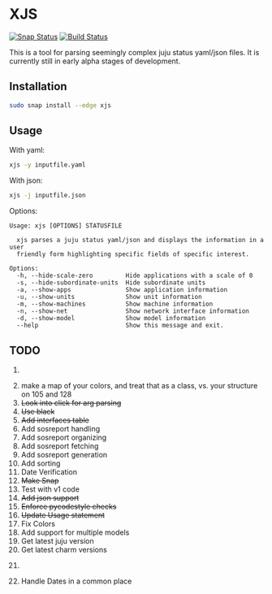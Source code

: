 # XJS

[![Snap Status](https://build.snapcraft.io/badge/nniehoff/xjs.svg)](https://build.snapcraft.io/user/nniehoff/xjs)
[![Build Status](https://travis-ci.org/nniehoff/xjs.svg?branch=master)](https://travis-ci.org/nniehoff/xjs)

This is a tool for parsing seemingly complex juju status yaml/json files.  It
is currently still in early alpha stages of development.

## Installation

```bash
sudo snap install --edge xjs
```

## Usage

With yaml:
```bash
xjs -y inputfile.yaml
```

With json:
```bash
xjs -j inputfile.json
```

Options:
```
Usage: xjs [OPTIONS] STATUSFILE

  xjs parses a juju status yaml/json and displays the information in a user
  friendly form highlighting specific fields of specific interest.

Options:
  -h, --hide-scale-zero         Hide applications with a scale of 0
  -s, --hide-subordinate-units  Hide subordinate units
  -a, --show-apps               Show application information
  -u, --show-units              Show unit information
  -m, --show-machines           Show machine information
  -n, --show-net                Show network interface information
  -d, --show-model              Show model information
  --help                        Show this message and exit.
```

## TODO

1.  ~~~Comment Code~~~
1.  make a map of your colors, and treat that as a class, vs. your structure on 105 and 128
1.  ~~Look into click for arg parsing~~
1.  ~~Use black~~
1.  ~~Add interfaces table~~
1.  Add sosreport handling
1.  Add sosreport organizing
1.  Add sosreport fetching
1.  Add sosreport generation
1.  Add sorting
1.  Date Verification
1.  ~~Make Snap~~
1.  Test with v1 code
1.  ~~Add json support~~
1.  ~~Enforce pycodestyle checks~~
1.  ~~Update Usage statement~~
1.  Fix Colors
1.  Add support for multiple models
1.  Get latest juju version
1.  Get latest charm versions
1.  ~~~Modify for OO~~~
1.  Handle Dates in a common place

